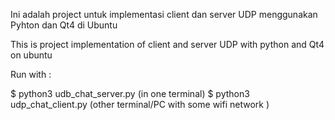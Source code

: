 
Ini adalah project untuk implementasi client dan server UDP menggunakan
Pyhton dan Qt4 di Ubuntu

This is project implementation of client and server UDP with 
python and Qt4 on ubuntu

Run with :

  $ python3 udb_chat_server.py (in one terminal)
  $ python3 udp_chat_client.py (other terminal/PC with some wifi network )
